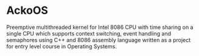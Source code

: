 # AckoOS

Preemptive multithreaded kernel for Intel 8086 CPU with time sharing on a single CPU which supports context switching, event handling and semaphores using C++ and 8086 assembly language written as a project for entry level course in Operating Systems.
